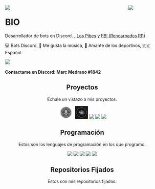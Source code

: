 <img align='left' src='https://raw.githubusercontent.com/sammwyy/sammwyy/master/sprites/LinkFront_Beat.gif' width='20%'>  
<img align='right' src='https://raw.githubusercontent.com/sammwyy/sammwyy/master/sprites/zelda.gif' width='20%'> 

# BIO
Desarrollador de bots en Discord. , [Los Pibes](https://discord.io/LosPibe5) y [FBI (Rencarnados RP)](https://discord.io/fbirencarnadosRP)

💻 Bots Discord, 🎸 Me gusta la música, 🚗 Amante de los deportivos, 🇪🇸 Español.  
  
![](https://komarev.com/ghpvc/?username=elmarcz&color=blueviolet)

**Contactame en Discord: Marc Medrano
#1842**

<h2 align="center">Proyectos</h2>
<p align="center">Echale un vistazo a mis proyectos.</p>
<p align="center">
   <img src='https://raw.githubusercontent.com/elmarcz/elmarcz/main/Proyectos/FBIpng.png' height='42px'/>
   <img src='https://raw.githubusercontent.com/elmarcz/elmarcz/main/Proyectos/Los%20Pibes.jpg' height='42px'>
  <img src='https://raw.githubusercontent.com/sammwyy/sammwyy/master/skills/java.png' height='42px'>
  <img src='https://raw.githubusercontent.com/sammwyy/sammwyy/master/skills/javascript.jpg' height='42px'>
   <img src='https://raw.githubusercontent.com/sammwyy/sammwyy/master/skills/nodejs.png' height='42px'>
  </p>

<h2 align="center">Programación</h2>
<p align="center">Estos son los lenguajes de programación en los que programo.</p>

<p align="center">
   <img src='https://raw.githubusercontent.com/sammwyy/sammwyy/master/skills/css.png' height='42px'/>
   <img src='https://raw.githubusercontent.com/sammwyy/sammwyy/master/skills/html.png' height='42px'>
  <img src='https://raw.githubusercontent.com/sammwyy/sammwyy/master/skills/java.png' height='42px'>
  <img src='https://raw.githubusercontent.com/sammwyy/sammwyy/master/skills/javascript.jpg' height='42px'>
   <img src='https://raw.githubusercontent.com/sammwyy/sammwyy/master/skills/nodejs.png' height='42px'>
  </p>
  
  <h2 align="center">Repositorios Fijados</h2>
<p align="center">Estos son mis repositorios fijados.</p>
